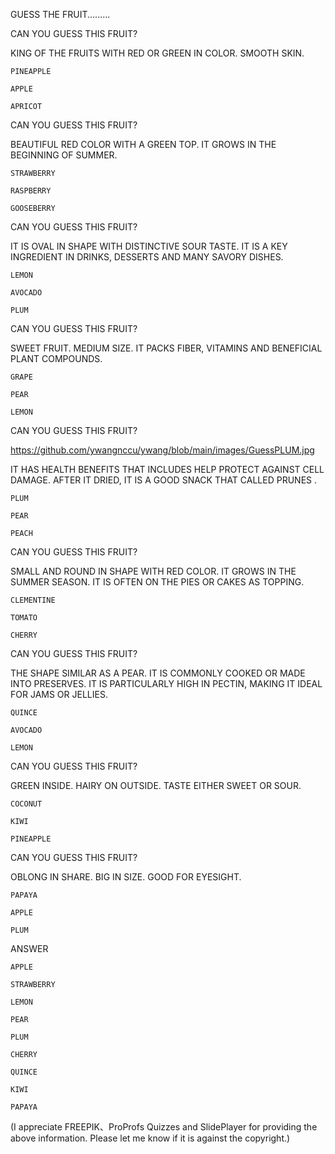 GUESS THE FRUIT.........


CAN YOU GUESS THIS FRUIT?

KING OF THE FRUITS WITH RED OR GREEN IN COLOR. SMOOTH SKIN.

    PINEAPPLE

    APPLE

    APRICOT

 

CAN YOU GUESS THIS FRUIT?

BEAUTIFUL RED COLOR WITH A GREEN TOP. IT GROWS IN THE BEGINNING OF SUMMER.

    STRAWBERRY

    RASPBERRY

    GOOSEBERRY

 

CAN YOU GUESS THIS FRUIT?

IT IS OVAL IN SHAPE WITH DISTINCTIVE SOUR TASTE. IT IS A KEY INGREDIENT IN DRINKS, DESSERTS AND MANY SAVORY DISHES.

    LEMON

    AVOCADO

    PLUM

 

CAN YOU GUESS THIS FRUIT?

SWEET FRUIT. MEDIUM SIZE. IT PACKS FIBER, VITAMINS AND BENEFICIAL PLANT COMPOUNDS.

    GRAPE

    PEAR

    LEMON

 

CAN YOU GUESS THIS FRUIT?

https://github.com/ywangnccu/ywang/blob/main/images/GuessPLUM.jpg

IT HAS HEALTH BENEFITS THAT INCLUDES HELP PROTECT AGAINST CELL DAMAGE. AFTER IT DRIED, IT IS A GOOD SNACK THAT CALLED PRUNES .

    PLUM

    PEAR

    PEACH

 

CAN YOU GUESS THIS FRUIT?

SMALL AND ROUND IN SHAPE WITH RED COLOR. IT GROWS IN THE SUMMER SEASON. IT IS OFTEN ON THE PIES OR CAKES AS TOPPING.

    CLEMENTINE

    TOMATO

    CHERRY

 

CAN YOU GUESS THIS FRUIT?

THE SHAPE SIMILAR AS A PEAR. IT IS COMMONLY COOKED OR MADE INTO PRESERVES. IT IS PARTICULARLY HIGH IN PECTIN, MAKING IT IDEAL FOR JAMS OR JELLIES.

    QUINCE

    AVOCADO

    LEMON

 

CAN YOU GUESS THIS FRUIT?

GREEN INSIDE. HAIRY ON OUTSIDE. TASTE EITHER SWEET OR SOUR.

    COCONUT

    KIWI

    PINEAPPLE

 

CAN YOU GUESS THIS FRUIT?

OBLONG IN SHARE. BIG IN SIZE. GOOD FOR EYESIGHT.

    PAPAYA

    APPLE

    PLUM

 


ANSWER

    APPLE

    STRAWBERRY

    LEMON

    PEAR

    PLUM

    CHERRY

    QUINCE

    KIWI

    PAPAYA

 

(I appreciate FREEPIK、ProProfs Quizzes and SlidePlayer for providing the above information. Please let me know if it is against the copyright.)
